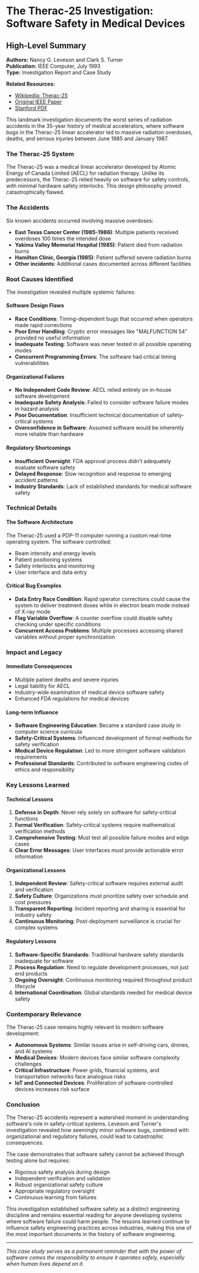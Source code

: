 # The Therac-25 Investigation: Software Safety in Medical Devices

## High-Level Summary

**Authors:** Nancy G. Leveson and Clark S. Turner  
**Publication:** IEEE Computer, July 1993  
**Type:** Investigation Report and Case Study  

**Related Resources:**
- [Wikipedia: Therac-25](https://en.wikipedia.org/wiki/Therac-25)
- [Original IEEE Paper](https://ieeexplore.ieee.org/document/274940)
- [Stanford PDF](https://web.stanford.edu/class/cs240/old/sp2014/readings/therac-25.pdf)

This landmark investigation documents the worst series of radiation accidents in the 35-year history of medical accelerators, where software bugs in the Therac-25 linear accelerator led to massive radiation overdoses, deaths, and serious injuries between June 1985 and January 1987.

### The Therac-25 System

The Therac-25 was a medical linear accelerator developed by Atomic Energy of Canada Limited (AECL) for radiation therapy. Unlike its predecessors, the Therac-25 relied heavily on software for safety controls, with minimal hardware safety interlocks. This design philosophy proved catastrophically flawed.

### The Accidents

Six known accidents occurred involving massive overdoses:
- **East Texas Cancer Center (1985-1986)**: Multiple patients received overdoses 100 times the intended dose
- **Yakima Valley Memorial Hospital (1985)**: Patient died from radiation burns
- **Hamilton Clinic, Georgia (1985)**: Patient suffered severe radiation burns
- **Other incidents**: Additional cases documented across different facilities

### Root Causes Identified

The investigation revealed multiple systemic failures:

#### Software Design Flaws
- **Race Conditions**: Timing-dependent bugs that occurred when operators made rapid corrections
- **Poor Error Handling**: Cryptic error messages like "MALFUNCTION 54" provided no useful information
- **Inadequate Testing**: Software was never tested in all possible operating modes
- **Concurrent Programming Errors**: The software had critical timing vulnerabilities

#### Organizational Failures
- **No Independent Code Review**: AECL relied entirely on in-house software development
- **Inadequate Safety Analysis**: Failed to consider software failure modes in hazard analysis
- **Poor Documentation**: Insufficient technical documentation of safety-critical systems
- **Overconfidence in Software**: Assumed software would be inherently more reliable than hardware

#### Regulatory Shortcomings
- **Insufficient Oversight**: FDA approval process didn't adequately evaluate software safety
- **Delayed Response**: Slow recognition and response to emerging accident patterns
- **Industry Standards**: Lack of established standards for medical software safety

### Technical Details

#### The Software Architecture
The Therac-25 used a PDP-11 computer running a custom real-time operating system. The software controlled:
- Beam intensity and energy levels
- Patient positioning systems  
- Safety interlocks and monitoring
- User interface and data entry

#### Critical Bug Examples
- **Data Entry Race Condition**: Rapid operator corrections could cause the system to deliver treatment doses while in electron beam mode instead of X-ray mode
- **Flag Variable Overflow**: A counter overflow could disable safety checking under specific conditions
- **Concurrent Access Problems**: Multiple processes accessing shared variables without proper synchronization

### Impact and Legacy

#### Immediate Consequences
- Multiple patient deaths and severe injuries
- Legal liability for AECL
- Industry-wide examination of medical device software safety
- Enhanced FDA regulations for medical devices

#### Long-term Influence
- **Software Engineering Education**: Became a standard case study in computer science curricula
- **Safety-Critical Systems**: Influenced development of formal methods for safety verification
- **Medical Device Regulation**: Led to more stringent software validation requirements
- **Professional Standards**: Contributed to software engineering codes of ethics and responsibility

### Key Lessons Learned

#### Technical Lessons
1. **Defense in Depth**: Never rely solely on software for safety-critical functions
2. **Formal Verification**: Safety-critical systems require mathematical verification methods  
3. **Comprehensive Testing**: Must test all possible failure modes and edge cases
4. **Clear Error Messages**: User interfaces must provide actionable error information

#### Organizational Lessons
1. **Independent Review**: Safety-critical software requires external audit and verification
2. **Safety Culture**: Organizations must prioritize safety over schedule and cost pressures
3. **Transparent Reporting**: Incident reporting and sharing is essential for industry safety
4. **Continuous Monitoring**: Post-deployment surveillance is crucial for complex systems

#### Regulatory Lessons
1. **Software-Specific Standards**: Traditional hardware safety standards inadequate for software
2. **Process Regulation**: Need to regulate development processes, not just end products
3. **Ongoing Oversight**: Continuous monitoring required throughout product lifecycle
4. **International Coordination**: Global standards needed for medical device safety

### Contemporary Relevance

The Therac-25 case remains highly relevant to modern software development:

- **Autonomous Systems**: Similar issues arise in self-driving cars, drones, and AI systems
- **Medical Devices**: Modern devices face similar software complexity challenges
- **Critical Infrastructure**: Power grids, financial systems, and transportation networks face analogous risks
- **IoT and Connected Devices**: Proliferation of software-controlled devices increases risk surface

### Conclusion

The Therac-25 accidents represent a watershed moment in understanding software's role in safety-critical systems. Leveson and Turner's investigation revealed how seemingly minor software bugs, combined with organizational and regulatory failures, could lead to catastrophic consequences.

The case demonstrates that software safety cannot be achieved through testing alone but requires:
- Rigorous safety analysis during design
- Independent verification and validation
- Robust organizational safety culture
- Appropriate regulatory oversight
- Continuous learning from failures

This investigation established software safety as a distinct engineering discipline and remains essential reading for anyone developing systems where software failure could harm people. The lessons learned continue to influence safety engineering practices across industries, making this one of the most important documents in the history of software engineering.

---

*This case study serves as a permanent reminder that with the power of software comes the responsibility to ensure it operates safely, especially when human lives depend on it.*